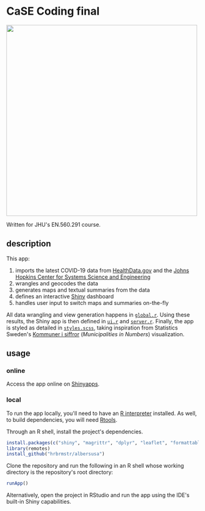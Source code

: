 # CaSE  Coding final

<a href="https://solanto.shinyapps.io/case-coding-final/">
  <img src="https://user-images.githubusercontent.com/20602415/144188232-8f11c916-f4c8-43ee-80ec-4c9fe5f35cd4.png" width="500" />
</a>

Written for JHU's EN.560.291 course.

## description

This app:

1. imports the latest COVID-19 data from [HealthData.gov](https://healthdata.gov) and the [Johns Hopkins Center for Systems Science and Engineering](https://systems.jhu.edu/)
2. wrangles and geocodes the data
3. generates maps and textual summaries from the data
4. defines an interactive [Shiny](https://www.rstudio.com/products/shiny/) dashboard
5. handles user input to switch maps and summaries on-the-fly

All data wrangling and view generation happens in [`global.r`](global.r). Using these results, the Shiny app is then defined in [`ui.r`](ui.r) and [`server.r`](server.r). Finally, the app is styled as detailed in [`styles.scss`](styles.scss), taking inspiration from Statistics Sweden's [Kommuner i siffror](https://kommunsiffror.scb.se/)  (*Municipalities in Numbers*) visualization.

## usage

### online

Access the app online on [Shinyapps](https://solanto.shinyapps.io/case-coding-final/).

### local

To run the app locally, you'll need to have an [R interpreter](https://www.r-project.org/) installed. As well, to build dependencies, you will need [Rtools](https://cran.r-project.org/bin/windows/Rtools/).

Through an R shell, install the project's dependencies.

```R
install.packages(c("shiny", "magrittr", "dplyr", "leaflet", "formattable", "sass", "remotes"))
library(remotes)
install_github("hrbrmstr/albersusa")
```

Clone the repository and run the following in an R shell whose working directory is the repository's root directory:

```R
runApp()
```

Alternatively, open the project in RStudio and run the app using the IDE's built-in Shiny capabilities.

